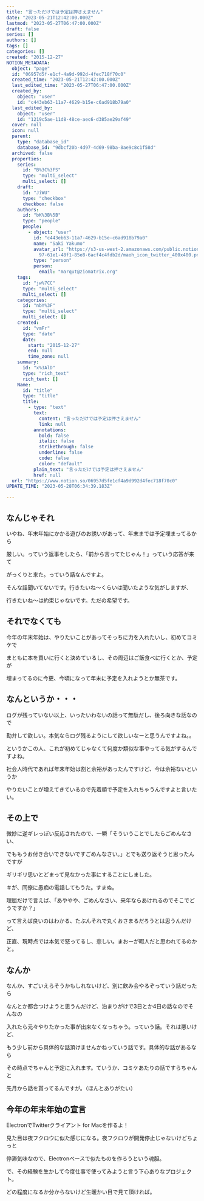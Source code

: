 ```yaml
---
title: "言っただけでは予定は押さえません"
date: "2023-05-21T12:42:00.000Z"
lastmod: "2023-05-27T06:47:00.000Z"
draft: false
series: []
authors: []
tags: []
categories: []
created: "2015-12-27"
NOTION_METADATA:
  object: "page"
  id: "06957d5f-e1cf-4a9d-992d-4fec718f70c0"
  created_time: "2023-05-21T12:42:00.000Z"
  last_edited_time: "2023-05-27T06:47:00.000Z"
  created_by:
    object: "user"
    id: "c443eb63-11a7-4629-b15e-c6ad918b79a0"
  last_edited_by:
    object: "user"
    id: "1219c5ae-11d8-48ce-aec6-d385ae29af49"
  cover: null
  icon: null
  parent:
    type: "database_id"
    database_id: "9dbcf20b-4d97-4d69-98ba-8ae9c8c1f58d"
  archived: false
  properties:
    series:
      id: "B%3C%3FS"
      type: "multi_select"
      multi_select: []
    draft:
      id: "JiWU"
      type: "checkbox"
      checkbox: false
    authors:
      id: "bK%3B%5B"
      type: "people"
      people:
        - object: "user"
          id: "c443eb63-11a7-4629-b15e-c6ad918b79a0"
          name: "Saki Yakumo"
          avatar_url: "https://s3-us-west-2.amazonaws.com/public.notion-static.com/3ad1c4\
            97-61e1-48f1-85e8-6acf4c4fdb2d/maoh_icon_twitter_400x400.png"
          type: "person"
          person:
            email: "marqut@ziomatrix.org"
    tags:
      id: "jw%7CC"
      type: "multi_select"
      multi_select: []
    categories:
      id: "nbY%3F"
      type: "multi_select"
      multi_select: []
    created:
      id: "vmFr"
      type: "date"
      date:
        start: "2015-12-27"
        end: null
        time_zone: null
    summary:
      id: "x%3AlD"
      type: "rich_text"
      rich_text: []
    Name:
      id: "title"
      type: "title"
      title:
        - type: "text"
          text:
            content: "言っただけでは予定は押さえません"
            link: null
          annotations:
            bold: false
            italic: false
            strikethrough: false
            underline: false
            code: false
            color: "default"
          plain_text: "言っただけでは予定は押さえません"
          href: null
  url: "https://www.notion.so/06957d5fe1cf4a9d992d4fec718f70c0"
UPDATE_TIME: "2023-05-28T06:34:39.183Z"

---
```

<link rel="stylesheet" href="https://cdn.jsdelivr.net/npm/katex@0.16.2/dist/katex.min.css" integrity="sha384-bYdxxUwYipFNohQlHt0bjN/LCpueqWz13HufFEV1SUatKs1cm4L6fFgCi1jT643X" crossorigin="anonymous">


## なんじゃそれ


いやね、年末年始にかかる遊びのお誘いがあって、年末までは予定埋まってるから


厳しい。っていう返事をしたら、「前から言ってたじゃん！」っていう応答が来て


がっくりと来た。っていう話なんですよ。


そんな話聞いてないです。行きたいね〜くらいは聞いたような気がしますが、


行きたいね〜は約束じゃないです。ただの希望です。


## それでなくても


今年の年末年始は、やりたいことがあってそっちに力を入れたいし、初めてコミケで


まともに本を買いに行くと決めているし、その周辺はご飯食べに行くとか、予定が


埋まってるのに今更、今頃になって年末に予定を入れようとか無茶です。


## なんというか・・・


ログが残っていない以上、いったいわないの話って無駄だし、後ろ向きな話なので


勘弁して欲しい。本気ならログ残るようにして欲しいなーと思うんですよね。。


というかこの人、これが初めてじゃなくて何度か類似な事やってる気がするんですよね。


社会人時代であれば年末年始は割と余裕があったんですけど、今は余裕ないというか


やりたいことが増えてきているので先着順で予定を入れちゃうんですよと言いたい。


## その上で


微妙に逆ギレっぽい反応されたので、一瞬「そういうことでしたらごめんなさい、


でももうお付き合いできないですごめんなさい。」とでも送り返そうと思ったんですが


ギリギリ思いとどまって見なかった事にすることにしました。


＃が、同僚に愚痴の電話してもうた。すまぬ。


理屈だけで言えば、「あややや、ごめんなさい、来年ならあけれるのでそこでどうですか？」


って言えば良いのはわかる、たぶんそれで丸くおさまるだろうとは思うんだけど、


正直、現時点では本気で怒ってるし、悲しい。まおーが暇人だと思われてるのかと。


## なんか


なんか、すごいえらそうかもしれないけど、別に飲み会やるぞっていう話だったら


なんとか都合つけようと思うんだけど、泊まりがけで3日とか4日の話なのでそんなの


入れたら元々やりたかった事が出来なくなっちゃう。っていう話。それは悪いけど、


もう少し前から具体的な話頂けませんかねっていう話です。具体的な話があるなら


その時点でちゃんと予定に入れます。ていうか、コミケあたりの話ですらちゃんと


先月から話を貰ってるんですが。（ほんとありがたい）


## 今年の年末年始の宣言


ElectronでTwitterクライアント for Macを作るよ！


見た目は夜フクロウに似た感じになる。夜フクロウが開発停止じゃないけどちょっと


停滞気味なので、Electronベースで似たものを作ろうという魂胆。


で、その経験を生かして今度仕事で使ってみようと言う下心ありなプロジェクト。


どの程度になるか分からないけど生暖かい目で見て頂ければ。


